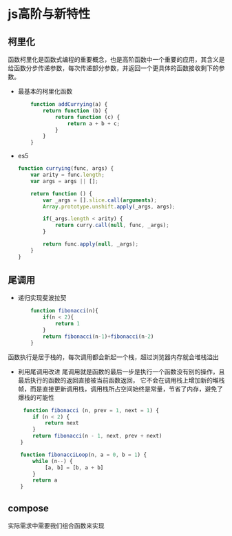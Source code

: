 # js高阶与新特性
## 柯里化
函数柯里化是函数式编程的重要概念，也是高阶函数中一个重要的应用，其含义是给函数分步传递参数，每次传递部分参数，并返回一个更具体的函数接收剩下的参数。
- 最基本的柯里化函数
    ```javascript
        function addCurrying(a) {
            return function (b) {
                return function (c) {
                    return a + b + c;
                }
            }
        }
    ```
- es5
    ```javascript
    function currying(func, args) {
        var arity = func.length;
        var args = args || [];

        return function () {
            var _args = [].slice.call(arguments);
            Array.prototype.unshift.apply(_args, args);

            if(_args.length < arity) {
                return curry.call(null, func, _args);
            }

            return func.apply(null, _args);
        }
    }
    ```
## 尾调用
- 递归实现斐波拉契
    ```javascript
        function fibonacci(n){
            if(n < 2){
                return 1
            }
            return fibonacci(n-1)+fibonacci(n-2)
        }
    ```
函数执行是居于栈的，每次调用都会新起一个栈，超过浏览器内存就会堆栈溢出
- 利用尾调用改进
尾调用就是函数的最后一步是执行一个函数没有别的操作，且最后执行的函数的返回直接被当前函数返回，
它不会在调用栈上增加新的堆栈帧，而是直接更新调用栈，调用栈所占空间始终是常量，节省了内存，避免了爆栈的可能性
```javascript
     function fibonacci (n, prev = 1, next = 1) {
        if (n < 2) {
            return next
        }
        return fibonacci(n - 1, next, prev + next)
    }

    function fibonacciLoop(n, a = 0, b = 1) { 
        while (n--) {
            [a, b] = [b, a + b]
        }
        return a
    }
```
## compose
实际需求中需要我们组合函数来实现

